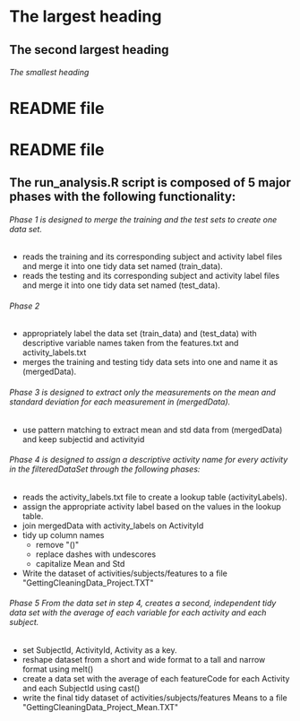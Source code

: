 
# The largest heading
## The second largest heading
###### The smallest heading
# README file
# README file
## The run_analysis.R script is composed of 5 major phases with the following functionality:

###### Phase 1 is designed to merge the training and the test sets to create one data set. 
* reads the training and its corresponding subject and activity label files 
	and merge it into one tidy data set named (train_data).
* reads the testing and its corresponding subject and activity label files 
	and merge it into one tidy data set named (test_data).
###### Phase 2		
	
* appropriately label the data set (train_data) and (test_data) with descriptive variable names 
	taken from the features.txt and activity_labels.txt
* merges the training and testing tidy data sets into one and name it as (mergedData).


###### Phase 3 is designed to extract only the measurements on the mean and standard deviation for each measurement in (mergedData). 
* use pattern matching to extract mean and std data from (mergedData) and keep subjectid and activityid

###### Phase 4 is designed to assign a descriptive activity name for every activity in the filteredDataSet through the following phases:
* reads the activity_labels.txt file to create a lookup table (activityLabels).
* assign the appropriate activity label based on the values in the lookup table.
* join mergedData with activity_labels on ActivityId
* tidy up  column names
	* remove "()"
	* replace dashes with undescores 
	* capitalize Mean and Std
* Write the dataset of activities/subjects/features to a file   "GettingCleaningData_Project.TXT"

###### Phase 5 From the data set in step 4, creates a second, independent tidy data set with the average of each variable for each activity and each subject.
* set SubjectId, ActivityId, Activity as a key.
* reshape dataset from a short and wide format to a tall and narrow format using melt()
* create a data set with the average of each featureCode for each Activity and each SubjectId using cast()
* write the final tidy dataset of activities/subjects/features Means to a file  "GettingCleaningData_Project_Mean.TXT"
